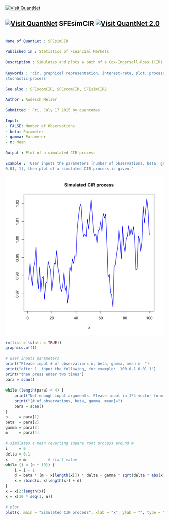 
[<img src="https://github.com/QuantLet/Styleguide-and-Validation-procedure/blob/master/pictures/banner.png" alt="Visit QuantNet">](http://quantlet.de/index.php?p=info)

## [<img src="https://github.com/QuantLet/Styleguide-and-Validation-procedure/blob/master/pictures/qloqo.png" alt="Visit QuantNet">](http://quantlet.de/) **SFEsimCIR** [<img src="https://github.com/QuantLet/Styleguide-and-Validation-procedure/blob/master/pictures/QN2.png" width="60" alt="Visit QuantNet 2.0">](http://quantlet.de/d3/ia)

```yaml

Name of QuantLet : SFEsimCIR

Published in : Statistics of Financial Markets

Description : Simulates and plots a path of a Cox-Ingersoll-Ross (CIR) process.

Keywords : 'cir, graphical representation, interest-rate, plot, process, simulation, stochastic,
stochastic-process'

See also : SFEscomCIR, SFEscomCIR, SFEsimCIR2

Author : Awdesch Melzer

Submitted : Fri, July 17 2015 by quantomas

Input: 
- FALSE: Number of Observations
- beta: Parameter
- gamma: Parameter
- m: Mean

Output : Plot of a simulated CIR process

Example : 'User inputs the parameters [number of observations, beta, gamma, mean] like [100, 0.1,
0.01, 1], then plot of a simulated CIR process is given.'

```

![Picture1](SFEsimCIR-1.png)


```r
rm(list = ls(all = TRUE))
graphics.off()

# user inputs parameters
print("Please input # of observations n, beta, gamma, mean m  ")
print("after 1. input the following, for example:  100 0.1 0.01 1")
print("then press enter two times")
para = scan()

while (length(para) < 4) {
    print("Not enough input arguments. Please input in 1*4 vector form like [100 0.1 0.01 1] or [100 0.1 0.01 1]")
    print("[# of observations, beta, gamma, mean]=")
    para = scan()
}
n     = para[1]
beta  = para[2]
gamma = para[3]
m     = para[4]

# simulates a mean reverting square root process around m
i     = 0
delta = 0.1
x     = m          # start value
while (i < (n * 10)) {
    i = i + 1
    d = beta * (m - x[length(x)]) * delta + gamma * sqrt(delta * abs(x[length(x)])) * rnorm(1, mean = 0, sd = 1)
    x = rbind(x, x[length(x)] + d)
}
x = x[2:length(x)]
x = x[10 * seq(1, n)]

# plot
plot(x, main = "Simulated CIR process", xlab = "x", ylab = "", type = "l", col = "blue", lwd = 2)
```
